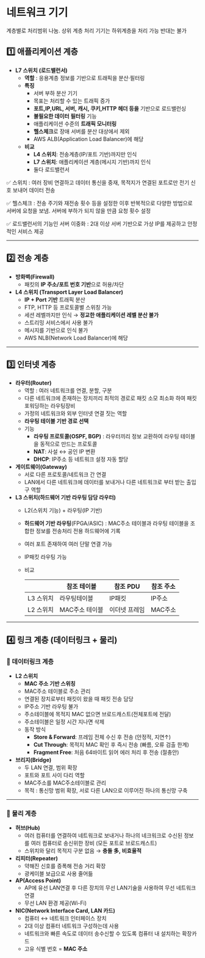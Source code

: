 # 네트워크 기기

계층별로 처리범위 나눔. 상위 계층 처리 기기는 하위계층을 처리 가능 반대는 불가

## 1️⃣ 애플리케이션 계층

- **L7 스위치 (로드밸런서)**
    - **역할** : 응용계층 정보를 기반으로 트래픽을 분산·필터링
    - **특징**
        - 서버 부하 분산 기기
        - 목표는 처리할 수 있는 트래픽 증가
        - **포트,IP,URL, 서버, 캐시, 쿠키,HTTP 헤더 등을** 기반으로 로드밸런싱
        - **불필요한 데이터 필터링** 기능
        - 애플리케이션 수준의 **트래픽 모니터링**
        - **헬스체크**로 장애 서버를 분산 대상에서 제외
        - AWS ALB(Application Load Balancer)에 해당
    - **비교**
        - **L4 스위치**: 전송계층(IP/포트 기반)까지만 인식
        - **L7 스위치**: 애플리케이션 계층(메시지 기반)까지 인식
        - 둘다 로드밸런서

✅ 스위치 : 여러 장비 연결하고 데이터 통신을 중재, 목적지가 연결된 포트로만 전기 신호 보내어 데이터 전송

✅ 헬스체크 : 전송 주기와 재전송 횟수 등을 설정한 이후 반복적으로 다양한 방법으로 서버에 요청을 보냄. 서버에 부하가 되지 않을 만큼 요청 횟수 설정

✅ 로드밸런서의 기능인 서버 이중화 : 2대 이상 서버 기반으로 가상 IP를 제공하고 안정적인 서비스 제공

---

## 2️⃣ 전송 계층 

- **방화벽(Firewall)**
    - 패킷의 **IP 주소/포트 번호 기반**으로 허용/차단
- **L4 스위치 (Transport Layer Load Balancer)**
    - **IP + Port 기반** 트래픽 분산
    - FTP, HTTP 등 프로토콜별 스위칭 가능
    - 세션 레벨까지만 인식 → **정교한 애플리케이션 레벨 분산 불가**
    - 스트리밍 서비스에서 사용 불가
    - 메시지를 기반으로 인식 불가
    - AWS NLB(Network Load Balancer)에 해당

---

## 3️⃣ 인터넷 계층

- **라우터(Router)**
    - 역할 : 여러 네트워크를 연결, 분할, 구분
    - 다른 네트워크에 존재하는 장치끼리 최적의 경로로 패킷 소모 최소화 하여 패킷 포워딩하는 라우팅장비
    - 가정의 네트워크와 외부 인터넷 연결 짓는 역할
    - **라우팅 테이블 기반 경로 선택**
    - 기능
        - **라우팅 프로토콜(OSPF, BGP)** : 라우터끼리 정보 교환하여 라우팅 테이블을 동적으로 만드는 프로토콜
        - **NAT**: 사설 ↔ 공인 IP 변환
        - **DHCP**: IP주소 등 네트워크 설정 자동 할당
- **게이트웨이(Gateway)**
    - 서로 다른 프로토콜/네트워크 간 연결
    - LAN에서 다른 네트워크에 데이터를 보내거나 다른 네트워크로 부터 받는 출입구 역할
- **L3 스위치(하드웨어 기반 라우팅 담당 라우터)**
    - L2(스위치 기능) + 라우팅(IP 기반)
    - **하드웨어 기반 라우팅**(FPGA/ASIC) : MAC주소 테이블과 라우팅 테이블을 조합한 정보를 전송처리 전용 하드웨어에 기록
    - 여러 포트 존재하여 여러 단말 연결 가능
    - IP패킷 라우팅 가능
    - 비교

        |  | 참조 테이블 | 참조 PDU | 참조 주소 |
        | --- | --- | --- | --- |
        | L3 스위치 | 라우팅테이블 | IP패킷 | IP주소 |
        | L2 스위치 | MAC주소 테이블 | 이더넷 프레임 | MAC주소 |

---

## 4️⃣ 링크 계층 (데이터링크 + 물리)

### 🔹 데이터링크 계층

- **L2 스위치**
    - **MAC 주소 기반 스위칭**
    - MAC주소 테이블로 주소 관리
    - 연결된 장치로부터 패킷이 왔을 때 패킷 전송 담당
    - IP주소 기반 라우팅 불가
    - 주소테이블에 목적지 MAC 없으면 브로드캐스트(전체포트에 전달)
    - 주소테이블은 일정 시간 지나면 삭제
    - 동작 방식
        - **Store & Forward**: 프레임 전체 수신 후 전송 (안정적, 지연↑)
        - **Cut Through**: 목적지 MAC 확인 후 즉시 전송 (빠름, 오류 검출 한계)
        - **Fragment Free**: 처음 64바이트 읽어 에러 처리 후 전송 (절충안)
- **브리지(Bridge)**
    - 두 LAN 연결, 범위 확장
    - 포트와 포트 사이 다리 역할
    - MAC주소를 MAC주소테이블로 관리
    - 목적 : 통신망 범위 확장, 서로 다른 LAN으로 이루어진 하나의 통신망 구축

---

### 🔹 물리 계층

- **허브(Hub)**
    - 여러 컴퓨터를 연결하여 네트워크로 보내거나 하나의 네크워크로 수신된 정보를 여러 컴퓨터로 송신위한 장비 (모든 포트로 브로드캐스트)
    - 스위치와 달리 목적지 구분 없음 → **충돌 多, 비효율적**
- **리피터(Repeater)**
    - 약해진 신호를 증폭해 전송 거리 확장
    - 광케이블 보급으로 사용 줄어듦
- **AP(Access Point)**
    - AP에 유선 LAN연결 후 다른 장치의 무선 LAN기술을 사용하여 무선 네트워크 연결
    - 무선 LAN 환경 제공(Wi-Fi)
- **NIC(Network Interface Card, LAN 카드)**
    - 컴퓨터 ↔ 네트워크 인터페이스 장치
    - 2대 이상 컴퓨터 네트워크 구성하는데 사용
    - 네트워크와 빠른 속도로 데이터 송수신할 수 있도록 컴퓨터 내 설치하는 확장카드
    - 고유 식별 번호 = **MAC 주소**

